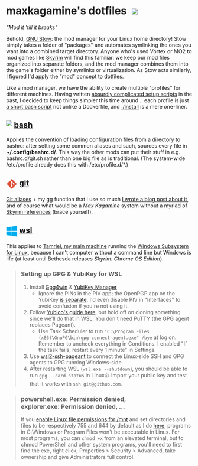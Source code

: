 # maxkagamine's dotfiles&ensp;<a href="https://twitter.com/maxkagamine"><img src="https://abs.twimg.com/responsive-web/client-web/icon-default.ee534d85.png" height="24" /></a>

_"Mod it 'till it breaks"_

Behold, [GNU Stow](https://www.gnu.org/software/stow/manual/html_node/index.html#Top): the mod manager for your Linux home directory! Stow simply takes a folder of "packages" and automates symlinking the ones you want into a combined target directory. Anyone who's used Vortex or MO2 to mod games like [Skyrim](https://www.youtube.com/playlist?list=PLYooEAFUfhDfO3m_WQWkHdIB3Zh2kIXKp) will find this familiar: we keep our mod files organized into separate folders, and the mod manager combines them into the game's folder either by symlinks or virtualization. As Stow acts similarly, I figured I'd apply the "mod" concept to dotfiles.

Like a mod manager, we have the ability to create multiple "profiles" for different machines. Having written [absurdly complicated setup scripts](https://github.com/maxkagamine/dotfiles/blob/old/setup.ps1) in the past, I decided to keep things simpler this time around... each profile is just [a short bash script](./profiles/tamriel) not unlike a Dockerfile, and [./install](./install) is a mere one-liner.

## <img src="https://github.com/microsoft/terminal/raw/a74c37bbcd699ce2cd90bb5d81412663a6236fcc/res/terminal/images/StoreLogo.scale-100.png" height="30" align="top" /> [bash](./mods/bash)

Applies the convention of loading configuration files from a directory to bashrc: after setting some common aliases and such, sources every file in **~/.config/bashrc.d/**. This way the other mods can put their stuff in e.g. bashrc.d/git.sh rather than one big file as is traditional. (The system-wide /etc/profile already does this with /etc/profile.d/*.)

## <img src="https://raw.githubusercontent.com/vscode-icons/vscode-icons/3df43eb5a6dc932719159aa98d33d082cd1cceb0/icons/file_type_git.svg" align="top" height="30" /> [git](./mods/git)

[Git aliases](./mods/git/.config/bashrc.d/git.bashrc) + my gg function that I use so much [I wrote a blog post about it](https://kagamine.dev/en/gg-faster-git-commits/), and of course what would be a _Max Kagamine_ system without a myriad of [Skyrim references](https://kagamine.dev/en/fus-ro-dah/) (brace yourself).

## <img src="https://github.com/devicons/devicon/raw/2ae2a900d2f041da66e950e4d48052658d850630/icons/windows8/windows8-original.svg" align="top" height="30" /> [wsl](./mods/wsl)

This applies to [Tamriel, my main machine](https://photos.app.goo.gl/GYYD6cBjdmbnX3tf6) running the [Windows Subsystem for Linux](https://docs.microsoft.com/en-us/windows/wsl/), because I can't computer without a command line but Windows is life (at least until Bethesda releases _Skyrim: Chrome OS Edition_).

> ### Setting up GPG & YubiKey for WSL
>  
> 1. Install [Gpg4win](https://gpg4win.org/download.html) & [YubiKey Manager](https://www.yubico.com/support/download/yubikey-manager/)
>    - Ignore the PINs in the PIV app; the OpenPGP app on the YubiKey [is separate](https://github.com/drduh/YubiKey-Guide/issues/248). I'd even disable PIV in "Interfaces" to avoid confusion if you're not using it.
> 2. Follow [Yubico's guide here](https://developers.yubico.com/PGP/SSH_authentication/Windows.html), but hold off on cloning something since we'll do that in WSL. You don't need PuTTY (the GPG agent replaces Pageant).
>    - Use Task Scheduler to run `"C:\Program Files (x86)\GnuPG\bin\gpg-connect-agent.exe" /bye` at log on. Remember to uncheck everything in Conditions. I enabled "If the task fails, restart every 1 minute" in Settings.
> 3. Use [wsl2-ssh-pageant](https://github.com/BlackReloaded/wsl2-ssh-pageant) to connect the Linux-side SSH and GPG agents to GPG running Windows-side.
> 4. After restarting WSL (`wsl.exe --shutdown`), you should be able to run `gpg --card-status` in Linux👍 Import your public key and test that it works with `ssh git@github.com`.

> ### powershell.exe: Permission denied,<br />explorer.exe: Permission denied, ...
>
> If you [enable Linux file permissions for /mnt](https://docs.microsoft.com/en-us/windows/wsl/file-permissions) and set directories and files to be respectively 755 and 644 by default as I do [here](./profiles/tamriel), programs in C:\Windows or Program Files won't be executable in Linux. For most programs, you can `chmod +x` from an elevated terminal, but to chmod PowerShell and other system programs, you'll need to first find the exe, right click, Properties &gt; Security &gt; Advanced, take ownership and give Administrators full control.
